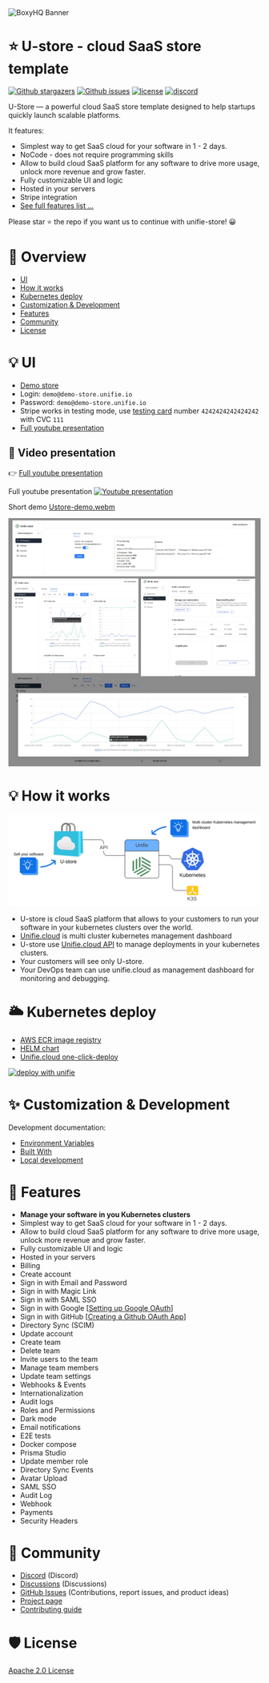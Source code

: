 <picture>
  <source media="(prefers-color-scheme: dark)" srcset="https://avatars.githubusercontent.com/u/164479931?s=256&v=4">
  <source media="(prefers-color-scheme: light)" srcset="https://avatars.githubusercontent.com/u/164479931?s=256&v=4">
  <img alt="BoxyHQ Banner" src="https://avatars.githubusercontent.com/u/164479931?s=256&v=4">
</picture>

# ⭐ U-store - cloud SaaS store template

<p>
    <a href="https://github.com/unifie-cloud/u-store/stargazers"><img src="https://img.shields.io/github/stars/unifie-cloud/u-store" alt="Github stargazers"></a>
    <a href="https://github.com/unifie-cloud/u-store/issues"><img src="https://img.shields.io/github/issues/unifie-cloud/u-store" alt="Github issues"></a>
    <a href="https://github.com/unifie-cloud/u-store/blob/main/LICENSE"><img src="https://img.shields.io/github/license/unifie-cloud/u-store" alt="license"></a>
     <a href="https://discord.gg/pqwhY5MQZ9"><img src="https://discord.com/api/guilds/1330768472212508742/widget.png?style=shield" alt="discord"></a>
</p>

U-Store — a powerful cloud SaaS store template designed to help startups quickly launch scalable platforms.

It features:

- Simplest way to get SaaS cloud for your software in 1 - 2 days.
- NoCode - does not require programming skills
- Allow to build cloud SaaS platform for any software to drive more usage, unlock more revenue and grow faster.
- Fully customizable UI and logic
- Hosted in your servers
- Stripe integration
- [See full features list ...](https://github.com/unifie-cloud/u-store?tab=readme-ov-file#-features)

Please star ⭐ the repo if you want us to continue with unifie-store! 😀

# 👋 Overview

- [UI](https://github.com/unifie-cloud/u-store?tab=readme-ov-file#-ui)
- [How it works](https://github.com/unifie-cloud/u-store?tab=readme-ov-file#-how-it-works)
- [Kubernetes deploy](https://github.com/unifie-cloud/u-store?tab=readme-ov-file#%EF%B8%8F-kubernetes-deploy)
- [Customization & Development](https://github.com/unifie-cloud/u-store?tab=readme-ov-file#-customization--development)
- [Features](https://github.com/unifie-cloud/u-store?tab=readme-ov-file#-features)
- [Community](https://github.com/unifie-cloud/u-store?tab=readme-ov-file#-community)
- [License](https://github.com/unifie-cloud/u-store?tab=readme-ov-file#%EF%B8%8F-license)

# 💡 UI

- [Demo store](https://demo-store.unifie.io)
- Login: `demo@demo-store.unifie.io`
- Password: `demo@demo-store.unifie.io`
- Stripe works in testing mode, use [testing card](https://docs.stripe.com/testing) number `4242424242424242` with CVC `111`
- [Full youtube presentation](https://youtu.be/O2SMceQucJg)


## 🎦 Video presentation 

👉 [Full youtube presentation](https://youtu.be/O2SMceQucJg)

Full youtube presentation
[![Youtube presentation](https://img.youtube.com/vi/O2SMceQucJg/0.jpg)](https://www.youtube.com/watch?v=O2SMceQucJg)

Short demo
[Ustore-demo.webm](https://github.com/user-attachments/assets/809685e2-17a7-4d02-800b-e3f36290cb2f)

![UI](docs/images/product-monitoring.webp)

# 💡 How it works

![U-store usage flow](docs/images/U-store-usage.svg)

- U-store is cloud SaaS platform that allows to your customers to run your software in your kubernetes clusters over the world.
- [Unifie.cloud](https://www.unifie.cloud/doc/docs/Overview/) is multi cluster kubernetes management dashboard
- U-store use [Unifie.cloud API](https://www.unifie.cloud/doc/docs/api-v1/) to manage deployments in your kubernetes clusters.
- Your customers will see only U-store.
- Your DevOps team can use unifie.cloud as management dashboard for monitoring and debugging.

# 🌥️ Kubernetes deploy

- [AWS ECR image registry](https://gallery.ecr.aws/g4a0y2u8/unifie-store)
- [HELM chart](https://artifacthub.io/packages/helm/unifie/u-store)
- [Unifie.cloud one-click-deploy](https://unifie.cloud/kubernetes/unifie-project-lf24rvjgzu9rwhd5)

[![deploy with unifie](https://api.unifie.cloud/deploy-btn/button_unifie-one-click-deploy.gif)](https://unifie.cloud/kubernetes/unifie-project-lf24rvjgzu9rwhd5)

# ✨ Customization & Development

Development documentation:

- [Environment Variables](https://github.com/unifie-cloud/u-store/blob/staging/docs/EnvironmentVariables.md)
- [Built With](https://github.com/unifie-cloud/u-store/tree/staging/packages/store#%EF%B8%8F-built-with)
- [Local development](https://github.com/unifie-cloud/u-store/tree/staging/packages/store#-u-store-customization--development)

# 🥇 Features

- **Manage your software in you Kubernetes clusters**
- Simplest way to get SaaS cloud for your software in 1 - 2 days.
- Allow to build cloud SaaS platform for any software to drive more usage, unlock more revenue and grow faster.
- Fully customizable UI and logic
- Hosted in your servers
- Billing
- Create account
- Sign in with Email and Password
- Sign in with Magic Link
- Sign in with SAML SSO
- Sign in with Google [[Setting up Google OAuth](https://support.google.com/cloud/answer/6158849?hl=en)]
- Sign in with GitHub [[Creating a Github OAuth App](https://docs.github.com/en/developers/apps/building-oauth-apps/creating-an-oauth-app)]
- Directory Sync (SCIM)
- Update account
- Create team
- Delete team
- Invite users to the team
- Manage team members
- Update team settings
- Webhooks & Events
- Internationalization
- Audit logs
- Roles and Permissions
- Dark mode
- Email notifications
- E2E tests
- Docker compose
- Prisma Studio
- Update member role
- Directory Sync Events
- Avatar Upload
- SAML SSO
- Audit Log
- Webhook
- Payments
- Security Headers

# 🤩 Community

- [Discord](https://discord.gg/pqwhY5MQZ9) (Discord)
- [Discussions](https://github.com/unifie-cloud/u-store/discussions) (Discussions)
- [GitHub Issues](https://github.com/unifie-cloud/u-store/issues) (Contributions, report issues, and product ideas)
- [Project page](https://github.com/orgs/unifie-cloud/projects/2/views/1)
- [Contributing guide](https://github.com/unifie-cloud/u-store/blob/main/CONTRIBUTING.md)

# 🛡️ License

[Apache 2.0 License](https://github.com/unifie-cloud/u-store/blob/main/LICENSE)
